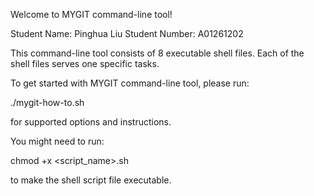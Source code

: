 Welcome to MYGIT command-line tool!

Student Name: Pinghua Liu
Student Number: A01261202

This command-line tool consists of 8 executable shell files.
Each of the shell files serves one specific tasks.

To get started with MYGIT command-line tool, 
please run:

./mygit-how-to.sh

for supported options and instructions.

You might need to run:

chmod +x <script_name>.sh 

to make the shell script file executable.